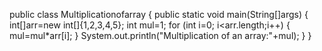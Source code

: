 public class Multiplicationofarray
{
    public static void main(String[]args)
    {
        int[]arr=new int[]{1,2,3,4,5};
        int mul=1;
            for (int i=0; i<arr.length;i++)
        {
           mul=mul*arr[i];
        }
         System.out.println("Multiplication of an array:"+mul);
    }
}
